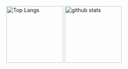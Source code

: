 <p align="left"> 
  <img alt="Top Langs" height="150px" src="https://github-readme-stats.vercel.app/api/top-langs/?username=AzukiYamada&layout=compact&count_private=true&show_icons=true&theme=omni" />
  <img alt="github stats" height="150px" src="https://github-readme-stats.vercel.app/api?username=AzukiYamada&count_private=true&show_icons=true&show_icons=true&theme=omni" />
</p>
